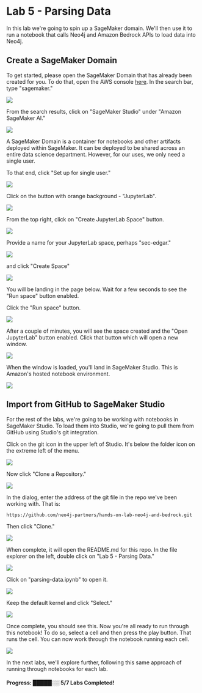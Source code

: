 # Lab 5 - Parsing Data
In this lab we're going to spin up a SageMaker domain.  We'll then use it to run a notebook that calls Neo4j and Amazon Bedrock APIs to load data into Neo4j.

## Create a SageMaker Domain
To get started, please open the SageMaker Domain that has already been created for you. To do that, open the AWS console [here](https://console.aws.amazon.com/).  In the search bar, type "sagemaker." 

![](images/01.png)

From the search results, click on "SageMaker Studio" under "Amazon SageMaker AI." 

![](images/02.png)

A SageMaker Domain is a container for notebooks and other artifacts deployed within SageMaker.  It can be deployed to be shared across an entire data science department.  However, for our uses, we only need a single user.

To that end, click "Set up for single user."

![](images/03.png)

Click on the button with orange background - "JupyterLab".

![](images/08.png)

From the top right, click on "Create JupyterLab Space" button.

![](images/09.png)

Provide a name for your JupyterLab space, perhaps "sec-edgar."

![](images/10.png)

 and click "Create Space"

![](images/11.png)

You will be landing in the page below. Wait for a few seconds to see the "Run space" button enabled.

Click the "Run space" button.

![](images/12.png)

After a couple of minutes, you will see the space created and the "Open JupyterLab" button enabled. Click that button which will open a new window.

![](images/13.png)

When the window is loaded, you'll land in SageMaker Studio.  This is Amazon's hosted notebook environment.

![](images/14.png)

## Import from GitHub to SageMaker Studio
For the rest of the labs, we're going to be working with notebooks in SageMaker Studio.  To load them into Studio, we're going to pull them from GitHub using Studio's git integration.

Click on the git icon in the upper left of Studio.  It's below the folder icon on the extreme left of the menu.

![](images/15.png)

Now click "Clone a Repository."

![](images/16.png)

In the dialog, enter the address of the git file in the repo we've been working with.  That is:

    https://github.com/neo4j-partners/hands-on-lab-neo4j-and-bedrock.git

Then click "Clone."

![](images/17.png)

When complete, it will open the README.md for this repo.  In the file explorer on the left, double click on "Lab 5 - Parsing Data."  

![](images/18.png)

Click on "parsing-data.ipynb" to open it.

![](images/19.png)

Keep the default kernel and click "Select." 

![](images/20.png)

Once complete, you should see this.  Now you're all ready to run through this notebook!  To do so, select a cell and then press the play button.  That runs the cell.  You can now work through the notebook running each cell.

![](images/21.png)

In the next labs, we'll explore further, following this same approach of running through notebooks for each lab.

#### Progress:  █████░░ 5/7 Labs Completed!
